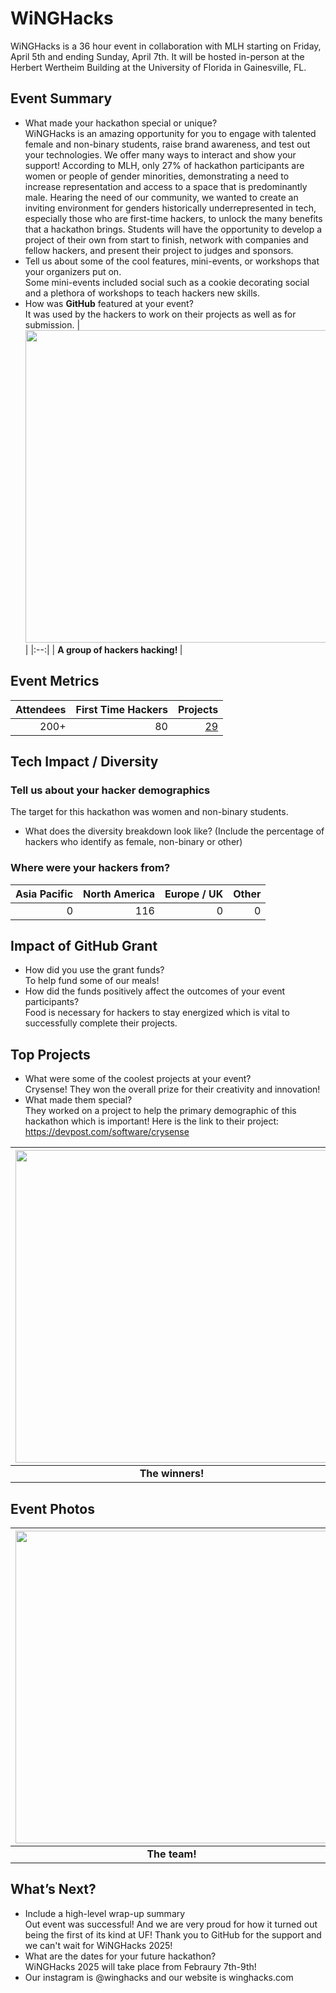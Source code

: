 # WiNGHacks
WiNGHacks is a 36 hour event in collaboration with MLH starting on Friday, April 5th and ending Sunday, April 7th. It will be hosted in-person at the Herbert Wertheim Building at the University of Florida in Gainesville, FL.

## Event Summary

- What made your hackathon special or unique? <br> WiNGHacks is an amazing opportunity for you to engage with talented female and non-binary students, raise brand awareness, and test out your technologies. We offer many ways to interact and show your support! According to MLH, only 27% of hackathon participants are women or people of gender minorities, demonstrating a need to increase representation and access to a space that is predominantly male. Hearing the need of our community, we wanted to create an inviting environment for genders historically underrepresented in tech, especially those who are first-time hackers, to unlock the many benefits that a hackathon brings. Students will have the opportunity to develop a project of their own from start to finish, network with companies and fellow hackers, and present their project to judges and sponsors.
- Tell us about some of the cool features, mini-events, or workshops that your organizers put on. <br>  Some mini-events included social such as a cookie decorating social and a plethora of workshops to teach hackers new skills.
- How was **GitHub** featured at your event? <br> It was used by the hackers to work on their projects as well as for submission.
| <img src="https://drive.google.com/file/d/1YaG0LfvSB1qs3_diUuTQEtgZrZdWhHSX/view?usp=sharing" width="500" height="auto"> |
|:--:|
| <b> A group of hackers hacking! </b>|

## Event Metrics 

| Attendees |First Time Hackers| Projects|
|---------------:|--------------:|------------:|
|200+|80|[29](https://winghacks.devpost.com/project-gallery)| 

## Tech Impact / Diversity 

### Tell us about your hacker demographics
The target for this hackathon was women and non-binary students.
 - What does the diversity breakdown look like? (Include the percentage of hackers who identify as female, non-binary or other) <br>


### Where were your hackers from?
| Asia Pacific | North America | Europe / UK | Other |
|---------------:|--------------:|------------:|---------:|
|0|116|0|0|

## Impact of GitHub Grant
- How did you use the grant funds? <br> To help fund some of our meals!
- How did the funds positively affect the outcomes of your event participants? <br> Food is necessary for hackers to stay energized which is vital to successfully complete their projects.

## Top Projects

- What were some of the coolest projects at your event? <br> Crysense! They won the overall prize for their creativity and innovation!
- What made them special? <br> They worked on a project to help the primary demographic of this hackathon which is important! Here is the link to their project: https://devpost.com/software/crysense

| <img src="https://github.com/MLH/GitHub-Education-Hackathon-Grant-Fund/blob/main/Hackathons_2024/images/WiNGHacks_winners.jpg" width="500" height="auto"> |
|:--:|
| <b> The winners! </b>|

## Event Photos

| <img src="https://github.com/MLH/GitHub-Education-Hackathon-Grant-Fund/blob/main/Hackathons_2024/images/WiNGHacks_Team.jpg" width="500" height="auto"> |
|:--:|
| <b> The team! </b>|

## What’s Next?
- Include a high-level wrap-up summary <br> Out event was successful! And we are very proud for how it turned out being the first of its kind at UF! Thank you to GitHub for the support and we can't wait for WiNGHacks 2025!
- What are the dates for your future hackathon? <br> WiNGHacks 2025 will take place from Febraury 7th-9th!
- Our instagram is @winghacks and our website is winghacks.com
